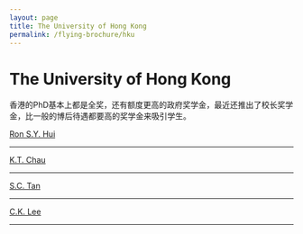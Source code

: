 ```yaml
---
layout: page
title: The University of Hong Kong
permalink: /flying-brochure/hku
---
```

# The University of Hong Kong

香港的PhD基本上都是全奖，还有额度更高的政府奖学金，最近还推出了校长奖学金，比一般的博后待遇都要高的奖学金来吸引学生。

[Ron S.Y. Hui](https://www.eee.hku.hk/people/ronhui/)



---

[K.T. Chau](https://www.eee.hku.hk/people/ktchau/)



---

[S.C. Tan](https://www.eee.hku.hk/people/sctan/)



---

[C.K. Lee](https://www.eee.hku.hk/people/cklee/)



---
